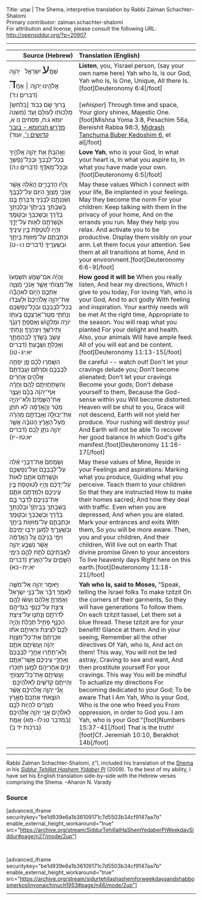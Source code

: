 <html>
<head></head>
<body>
Title: שְׁמַע | The Shema, interpretive translation by Rabbi Zalman Schachter-Shalomi<br />
Primary contributor: zalman.schachter-shalomi<br />
For attribution and license, please consult the following URL: <a href="http://opensiddur.org/?p=20907">http://opensiddur.org/?p=20907</a>
<p />
<hr />

<table style="margin-left: auto;margin-right: auto;" class="draggable">
<thead><tr><th id="x" style="text-align: right;">Source (Hebrew)</th><th style="text-align: left;">Translation (English)</th></tr></thead>
<tbody>
<tr><td style="vertical-align:top;">
<div class="liturgy"><span lang="he">
שְׁמַ֖<span style="font-size: xx-large;">ע</span> יִשְׂרָאֵ֑ל 
&nbsp;
יְהוָ֥ה אֱלֹהֵ֖ינוּ 
יְהוָ֥ה ׀ אֶחָֽ<span style="font-size: xx-large;">ד</span>׃ <span class="citation">(דברים ו:ד)</span> 
</span></div></td>
 
<td style="vertical-align:top;">
<div class="english">
<strong>Listen</strong>, you, Yisrael person,
<span class="instruction">(say your own name here)</span>
Yah who Is, is our God, 
Yah who Is, Is One, Unique, 
All there Is.[foot]Deuteronomy 6:4[/foot]
</div></td></tr>


<tr><td style="vertical-align:top;">
<div class="liturgy"><span lang="he">
<span class="instruction">[בלחש]</span> 
בָּרוּךְ שֵׁם כְּבוֹד מַלְכוּתוֹ 
לְעוֹלָם וָעֶד׃ <span class="citation">(משנה יומא ג:ח, פסחים נו א, <a href="https://www.sefaria.org/Midrash_Tanchuma_Buber%2C_Kedoshim.6?vhe=Midrash_Tanhuma_haKadum_veHaYashan,_S._Buber,_1885&lang=bi">מדרש תנחומא - בובר קדושים ו׳</a>, ועוד)</span> 
</span></div></td>
 
<td style="vertical-align:top;">
<div class="english">
<span class="instruction">[<em>whisper</em>]</span> 
Through time and space,
Your glory shines, Majestic One.[foot]Mishna Yoma 3:8, Pesachim 56a, Bereishit Rabba 98:3, <a href="https://www.sefaria.org/Midrash_Tanchuma_Buber%2C_Kedoshim.6?vhe=Midrash_Tanhuma_haKadum_veHaYashan,_S._Buber,_1885&lang=bi">Midrash Tanchuma Buber Kedoshim 6</a>, et al[/foot]
</div></td></tr>


<tr><td style="vertical-align:top;">
<div class="liturgy"><span lang="he">
וְאָ֣הַבְתָּ֔ אֵ֖ת יְהוָ֣ה אֱלֹהֶ֑יךָ 
בְּכָל־לְבָבְךָ֥ 
וּבְכָל־נַפְשְׁךָ֖ 
וּבְכָל־מְאֹדֶֽךָ׃ <span class="citation">(דברים ו:ה)</span> 
</span></div></td>
 
<td style="vertical-align:top;">
<div class="english">
<strong>Love Yah</strong>, who is your God, 
In what your heart is,
In what you aspire to,
In what you have made your own.[foot]Deuteronomy 6:5[/foot]
</div></td></tr>


<tr><td style="vertical-align:top;">
<div class="liturgy"><span lang="he">
וְהָי֞וּ הַדְּבָרִ֣ים הָאֵ֗לֶּה 
אֲשֶׁ֨ר אָנֹכִ֧י מְצַוְּךָ֛ הַיּ֖וֹם 
עַל־לְבָבֶֽךָ׃
וְשִׁנַּנְתָּ֣ם 
לְבָנֶ֔יךָ 
וְדִבַּרְתָּ֖ בָּ֑ם 
בְּשִׁבְתְּךָ֤ בְּבֵיתֶ֙ךָ֙ 
וּבְלֶכְתְּךָ֣ בַדֶּ֔רֶךְ 
וּֽבְשָׁכְבְּךָ֖ 
וּבְקוּמֶֽךָ׃
וּקְשַׁרְתָּ֥ם לְא֖וֹת עַל־יָדֶ֑ךָ 
וְהָי֥וּ לְטֹטָפֹ֖ת בֵּ֥ין עֵינֶֽיךָ׃
וּכְתַבְתָּ֛ם עַל־מְזוּזֹ֥ת בֵּיתֶ֖ךָ 
וּבִשְׁעָרֶֽיךָ׃ <span class="citation">(דברים ו:ו-ט)</span> 
</span></div></td>
 
<td style="vertical-align:top;">
<div class="english">
May these values
Which I connect with your life,
Be implanted in your feelings.
May they become the norm
For your children:
Keep talking with them 
In the privacy of your home,
And on the errands you run.
May they help you relax.
And activate you to be productive.
Display them visibly on your arm.
Let them focus your attention.
See them at all transitions at home,
And in your environment.[foot]Deuteronomy 6:6-9[/foot]
</div></td></tr>


<tr><td style="vertical-align:top;">
<div class="liturgy"><span lang="he">
וְהָיָ֗ה 
אִם־שָׁמֹ֤עַ 
תִּשְׁמְעוּ֙ אֶל־מִצְוֺתַ֔י 
אֲשֶׁ֧ר אָנֹכִ֛י מְצַוֶּ֥ה אֶתְכֶ֖ם הַיּ֑וֹם 
לְאַהֲבָ֞ה אֶת־יְהוָ֤ה אֱלֹֽהֵיכֶם֙ 
וּלְעָבְד֔וֹ 
בְּכָל־לְבַבְכֶ֖ם וּבְכָל־נַפְשְׁכֶֽם׃
וְנָתַתִּ֧י מְטַֽר־אַרְצְכֶ֛ם 
בְּעִתּ֖וֹ 
יוֹרֶ֣ה וּמַלְק֑וֹשׁ 
וְאָסַפְתָּ֣ דְגָנֶ֔ךָ 
וְתִֽירֹשְׁךָ֖ וְיִצְהָרֶֽךָ׃
וְנָתַתִּ֛י עֵ֥שֶׂב בְּשָׂדְךָ֖ 
לִבְהֶמְתֶּ֑ךָ 
וְאָכַלְתָּ֖ וְשָׂבָֽעְתָּ׃ <span class="citation">(דברים יא:יג-טו)</span> 
</span></div></td>
 
<td style="vertical-align:top;">
<div class="english">
<strong>How good it will be</strong>
When you really listen,
And hear my directions,
Which I give to you today,
For loving Yah, who is your God, 
And to act godly 
With feeling and inspiration.
Your earthly needs will be met
At the right time,
Appropriate to the season.
You will reap what you planted
For your delight and health.
Also, your animals 
Will have ample feed.
All of you will eat and be content.[foot]Deuteronomy 11:13-15[/foot]
</div></td></tr>


<tr><td style="vertical-align:top;">
<div class="liturgy"><span lang="he">
הִשָּֽׁמְר֣וּ לָכֶ֔ם 
פֶּ֥ן יִפְתֶּ֖ה לְבַבְכֶ֑ם 
וְסַרְתֶּ֗ם 
וַעֲבַדְתֶּם֙ 
אֱלֹהִ֣ים אֲחֵרִ֔ים 
וְהִשְׁתַּחֲוִיתֶ֖ם לָהֶֽם׃
וְחָרָ֨ה 
אַף־יְהוָ֜ה בָּכֶ֗ם 
וְעָצַ֤ר אֶת־הַשָּׁמַ֙יִם֙ 
וְלֹֽא־יִהְיֶ֣ה מָטָ֔ר 
וְהָ֣אֲדָמָ֔ה לֹ֥א תִתֵּ֖ן אֶת־יְבוּלָ֑הּ 
וַאֲבַדְתֶּ֣ם מְהֵרָ֗ה 
מֵעַל֙ הָאָ֣רֶץ 
הַטֹּבָ֔ה 
אֲשֶׁ֥ר יְהוָ֖ה נֹתֵ֥ן לָכֶֽם׃ <span class="citation">(דברים יא:טז-יז)</span> 
</span></div></td>
 
<td style="vertical-align:top;">
<div class="english">
Be careful -- watch out!
Don't let your cravings delude you;
Don’t become alienated;
Don’t let your cravings 
Become your gods;
Don’t debase yourself to them,
Because the God-sense within you
Will become distorted.
Heaven will be shut to you,
Grace will not descend,
Earth will not yield her produce.
Your rushing will destroy you!
And Earth will not be able 
To recover her good balance
In which God's gifts manifest.[foot]Deuteronomy 11:16-17[/foot]
</div></td></tr>


<tr><td style="vertical-align:top;">
<div class="liturgy"><span lang="he">
וְשַׂמְתֶּם֙ 
אֶת־דְּבָרַ֣י אֵ֔לֶּה 
עַל־לְבַבְכֶ֖ם וְעַֽל־נַפְשְׁכֶ֑ם 
וּקְשַׁרְתֶּ֨ם אֹתָ֤ם לְאוֹת֙ עַל־יֶדְכֶ֔ם 
וְהָי֥וּ לְטוֹטָפֹ֖ת בֵּ֥ין עֵינֵיכֶֽם׃
וְלִמַּדְתֶּ֥ם אֹתָ֛ם אֶת־בְּנֵיכֶ֖ם 
לְדַבֵּ֣ר בָּ֑ם 
בְּשִׁבְתְּךָ֤ בְּבֵיתֶ֙ךָ֙ 
וּבְלֶכְתְּךָ֣ בַדֶּ֔רֶךְ 
וּֽבְשָׁכְבְּךָ֖ 
וּבְקוּמֶֽךָ׃
וּכְתַבְתָּ֛ם 
עַל־מְזוּז֥וֹת 
בֵּיתֶ֖ךָ וּבִשְׁעָרֶֽיךָ׃
לְמַ֨עַן יִרְבּ֤וּ יְמֵיכֶם֙ 
וִימֵ֣י בְנֵיכֶ֔ם 
עַ֚ל הָֽאֲדָמָ֔ה 
אֲשֶׁ֨ר נִשְׁבַּ֧ע יְהוָ֛ה 
לַאֲבֹתֵיכֶ֖ם לָתֵ֣ת לָהֶ֑ם 
כִּימֵ֥י הַשָּׁמַ֖יִם 
עַל־הָאָֽרֶץ׃ <span class="citation">(דברים יא:יח-כא)</span> 
</span></div></td>
 
<td style="vertical-align:top;">
<div class="english">
May these values of Mine, 
Reside in your 
Feelings and aspirations:
Marking what you produce,
Guiding what you perceive.
Teach them to your children
So that they are instructed
How to make their homes sacred;
And how they deal with traffic.
Even when you are depressed,
And when you are elated.
Mark your entrances and exits
With them,
So you will be more aware.
Then, you and your children, 
And their children,
Will live out on earth
That divine promise 
Given to your ancestors
To live heavenly days
Right here on this earth.[foot]Deuteronomy 11:18-21[/foot]
</div></td></tr>


<tr><td style="vertical-align:top;">
<div class="liturgy"><span lang="he">
וַיֹּ֥אמֶר יְהוָ֖ה אֶל־מֹשֶׁ֥ה לֵּאמֹֽר׃
דַּבֵּ֞ר אֶל־בְּנֵ֤י יִשְׂרָאֵל֙ וְאָמַרְתָּ֣ אֲלֵהֶ֔ם 
וְעָשׂ֨וּ לָהֶ֥ם צִיצִ֛ת 
עַל־כַּנְפֵ֥י בִגְדֵיהֶ֖ם 
לְדֹרֹתָ֑ם 
וְנָֽתְנ֛וּ 
עַל־צִיצִ֥ת הַכָּנָ֖ף 
פְּתִ֥יל תְּכֵֽלֶת׃
וְהָיָ֣ה לָכֶם֮ לְצִיצִת֒ 
וּרְאִיתֶ֣ם 
אֹת֗וֹ 
וּזְכַרְתֶּם֙ אֶת־כָּל־מִצְוֺ֣ת 
יְהוָ֔ה 
וַעֲשִׂיתֶ֖ם אֹתָ֑ם
וְלֹֽא־תָתֻ֜רוּ 
אַחֲרֵ֤י לְבַבְכֶם֙ 
וְאַחֲרֵ֣י עֵֽינֵיכֶ֔ם 
אֲשֶׁר־אַתֶּ֥ם 
זֹנִ֖ים אַחֲרֵיהֶֽם׃
לְמַ֣עַן 
תִּזְכְּר֔וּ 
וַעֲשִׂיתֶ֖ם אֶת־כָּל־מִצְוֺתָ֑י 
וִהְיִיתֶ֥ם קְדֹשִׁ֖ים 
לֵֽאלֹהֵיכֶֽם׃
&nbsp;
אֲנִ֞י יְהוָ֣ה אֱלֹֽהֵיכֶ֗ם 
אֲשֶׁ֨ר הוֹצֵ֤אתִי אֶתְכֶם֙ 
מֵאֶ֣רֶץ מִצְרַ֔יִם 
לִהְי֥וֹת לָכֶ֖ם לֵאלֹהִ֑ים 
אֲנִ֖י יְהוָ֥ה אֱלֹהֵיכֶֽם׃ <span class="citation">(במדבר טו:לז-מא)</span> 
אֱמֶת <span class="citation">(ברכות יד ב)</span> 
</span></div></td>
 
<td style="vertical-align:top;">
<div class="english">
<strong>Yah who Is, said to Moses,</strong>
"Speak, telling the Israel folks
To make tzitzit
On the corners of their garments,
So they will have generations
To follow them.
On each tzitzit tassel,
Let them set a blue thread.
These tzitzit are for your benefit!
Glance at them.
And in your seeing, 
Remember all the other directives 
Of Yah, who Is,
And act on them!
This way, 
You will not be led astray,
Craving to see and want,
And then prostitute yourself
For your cravings.
This way
You will be mindful
To actualize my directions
For becoming dedicated 
to your God;
To be aware 
That I Am Yah, Who is your God, 
Who is the one who freed you
From oppression,
in order to God you.
I am Yah, who is your God."[foot]Numbers 15:37-41[/foot]
That is the truth![foot]Cf. Jeremiah 10:10, Berakhot 14b[/foot]
</div></td></tr>
</tbody></table>

<hr />

Rabbi Zalman Schachter-Shalomi, z”l, included his translation of the <a href="https://en.wikipedia.org/wiki/Shema">Shema</a> in his <em><a href="https://opensiddur.org/siddurim/ha-ari/neo-hasidut/reb-zalmans-open-siddur-tehillat-hashem/">Siddur Tehillat Hashem Yidaber Pi</a></em> (2009). To the best of my ability, I have set his English translation side-by-side with the Hebrew verses comprising the Shema. –Aharon N. Varady

<h3>Source</h3>

[advanced_iframe securitykey="be1d939e6a1b36109171c7d5503b34cf9147aa7b" enable_external_height_workaround="true" src="https://archive.org/stream/SiddurTehillatHaShemYedaberPiWeekdaySiddur#page/n27/mode/2up"]

&nbsp;

[advanced_iframe securitykey="be1d939e6a1b36109171c7d5503b34cf9147aa7b" enable_external_height_workaround="true" src="https://archive.org/stream/sidurtehilashashemforweekdaysandshabbosmerkoslinyonaichinuch1953#page/n46/mode/2up"]

<hr />

&nbsp;
</body>
</html>